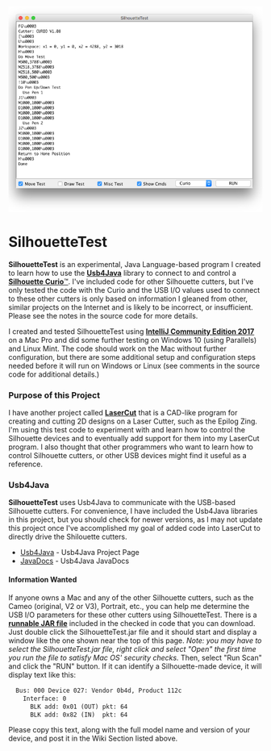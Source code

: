 <p align="center"><img src="https://github.com/wholder/SilhouetteTest/blob/master/images/SilhouetteTest%20Screenshot.png"></p>

# SilhouetteTest
**SilhouetteTest** is an experimental, Java Language-based program I created to learn how to use the [**Usb4Java**](http://usb4java.org) library to connect to and control a [**Silhouette Curio**™](https://www.silhouetteamerica.com/shop/silhouette-curio-products).  I've included code for other Silhouette cutters, but I've only tested the code with the Curio and the USB I/O values used to connect to these other cutters is only based on information I gleaned from other, similar projects on the Internet and is likely to be incorrect, or insufficient.  Please see the notes in the source code for more details.

I created and tested SilhouetteTest using [**IntelliJ Community Edition 2017**](https://www.jetbrains.com/idea/download/#section=mac) on a Mac Pro and did some further testing on Windows 10 (using Parallels) and Linux Mint.  The code should work on the Mac without further configuration, but there are some additional setup and configuration steps needed before it will run on Windows or Linux (see comments in the source code for additional details.)
### Purpose of this Project
I have another project called [**LaserCut**](https://github.com/wholder/LaserCut) that is a CAD-like program for creating and cutting 2D designs on a Laser Cutter, such as the Epilog Zing.  I'm using this test code to experiment with and learn how to control the Silhouette devices and to eventually add support for them into my LaserCut program.  I also thought that other programmers who want to learn how to control Silhouette cutters, or other USB devices might find it useful as a reference.
### Usb4Java
**SilhouetteTest** uses Usb4Java to communicate with the USB-based Silhouette cutters.  For convenience, I have included the Usb4Java libraries in this project, but you should check for newer versions, as I may not update this project once I've accomplished my goal of added code into LaserCut to directly drive the Shilouette cutters.
- [Usb4Java](http://usb4java.org) - Usb4Java Project Page
- [JavaDocs](http://usb4java.org/apidocs/index.html) - Usb4Java JavaDocs
#### Information Wanted
If anyone owns a Mac and any of the other Silhouette cutters, such as the Cameo (original, V2 or V3), Portrait, etc., you can help me determine the USB I/O parameters for these other cutters using SilhouetteTest.  There is a [**runnable JAR file**](https://github.com/wholder/SilhouetteTest/tree/master/out/artifacts/SilhouetteTest_jar) included in the checked in code that you can download.  Just double click the SilhouetteTest.jar file and it should start and display a window like the one shown near the top of this page.  _Note: you may have to select the SilhouetteTest.jar file, right click and select "Open" the first time you run the file to satisfy Mac OS' security checks._  Then, select "Run Scan" and click the "RUN" button.  If it can identify a Silhouette-made device, it will display text like this:

      Bus: 000 Device 027: Vendor 0b4d, Product 112c
        Interface: 0
          BLK add: 0x01 (OUT) pkt: 64
          BLK add: 0x82 (IN)  pkt: 64

Please copy this text, along with the full model name and version of your device, and post it in the Wiki Section listed above.
